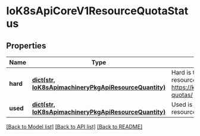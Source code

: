 # IoK8sApiCoreV1ResourceQuotaStatus

## Properties
Name | Type | Description | Notes
------------ | ------------- | ------------- | -------------
**hard** | [**dict(str, IoK8sApimachineryPkgApiResourceQuantity)**](IoK8sApimachineryPkgApiResourceQuantity.md) | Hard is the set of enforced hard limits for each named resource. More info: https://kubernetes.io/docs/concepts/policy/resource-quotas/ | [optional] 
**used** | [**dict(str, IoK8sApimachineryPkgApiResourceQuantity)**](IoK8sApimachineryPkgApiResourceQuantity.md) | Used is the current observed total usage of the resource in the namespace. | [optional] 

[[Back to Model list]](../README.md#documentation-for-models) [[Back to API list]](../README.md#documentation-for-api-endpoints) [[Back to README]](../README.md)


